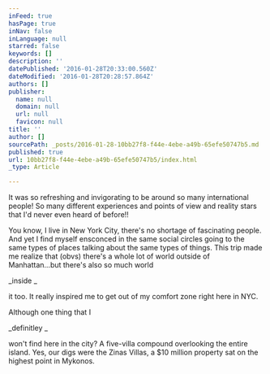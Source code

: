 ```yaml
---
inFeed: true
hasPage: true
inNav: false
inLanguage: null
starred: false
keywords: []
description: ''
datePublished: '2016-01-28T20:33:00.560Z'
dateModified: '2016-01-28T20:28:57.864Z'
authors: []
publisher:
  name: null
  domain: null
  url: null
  favicon: null
title: ''
author: []
sourcePath: _posts/2016-01-28-10bb27f8-f44e-4ebe-a49b-65efe50747b5.md
published: true
url: 10bb27f8-f44e-4ebe-a49b-65efe50747b5/index.html
_type: Article

---
```

It was so refreshing and invigorating to be around so many international people! So many different experiences and points of view and reality stars that I'd never even heard of before!!

You know, I live in New York City, there's no shortage of fascinating people. And yet I find myself ensconced in the same social circles going to the same types of places talking about the same types of things. This trip made me realize that (obvs) there's a whole lot of world outside of Manhattan...but there's also so much world 

_inside _

it too. It really inspired me to get out of my comfort zone right here in NYC.

Although one thing that I

_definitley _

won't find here in the city? A five-villa compound overlooking the entire island. Yes, our digs were the Zinas Villas, a $10 million property sat on the highest point in Mykonos.
